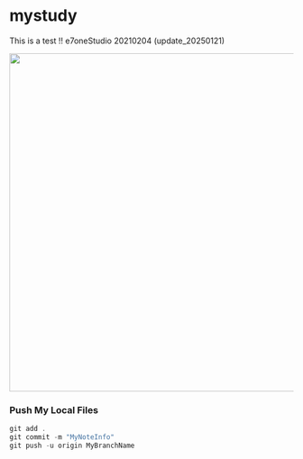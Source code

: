 # mystudy

This is a test !!
e7oneStudio 20210204 (update_20250121)

<img src="https://1.bp.blogspot.com/-mu5oMeS5de0/X0XAQDabrfI/AAAAAAADmTk/8xAH2So1zDQlTNZIwkLV-VCN39AAOJU1gCNcBGAsYHQ/s640/20180830_MyStudy_MySQL3366--XAMMP3.2.2%2528Port88%252C8880%2529%2528PHP7_MariaDB10_CMS%2529_02.jpg" width="600">

### Push My Local Files
```c
git add . 
git commit -m "MyNoteInfo"
git push -u origin MyBranchName
```